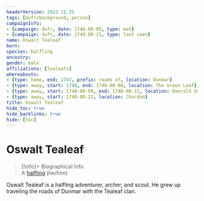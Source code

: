 ```yaml
---
headerVersion: 2023.11.25
tags: [dufr/background, person]
campaignInfo:
- {campaign: dufr, date: 1748-08-09, type: met}
- {campaign: dufr, date: 1748-08-21, type: last seen}
name: Oswalt Tealeaf
born:
species: halfling
ancestry:
gender: male
affiliations: [Tealeafs]
whereabouts:
- {type: home, end: 1747, prefix: roads of, location: Dunmar}
- {type: away, start: 1748, end: 1748-08-08, location: The Green Leaf}
- {type: away, start: 1748-08-09, end: 1748-08-21, location: Emerald Song}
- {type: away, start: 1748-08-22, location: Chardon}
title: Oswalt Tealeaf
hide_toc: true
hide_backlinks: true
hide: [toc]
---
```

# Oswalt Tealeaf
>[!info]+ Biographical Info  
> A [halfling](<../../species/children-of-the-embodied-gods/halflings/halflings.md>) (he/him)  
>   
>>   
>>   
>> 

Oswalt Tealeaf is a halfling adventurer, archer, and scout. He grew up traveling the roads of Dunmar with the Tealeaf clan. 




